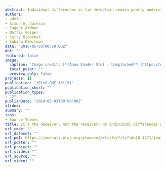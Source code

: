 ```yaml
---
abstract: Individual differences in lie detection remain poorly understood. Bond and DePaulo's meta-analysis examined judges (receivers) who were ascertaining lies from truths and senders (deceiver) who told these lies and truths. Bond and DePaulo found that the accuracy of detecting deception depended more on the characteristics of senders rather than the judges' ability to detect lies/truths. However, for many studies in this meta-analysis, judges could hear and understand senders. This made language comprehension a potential confound. This paper presents the results of two studies. Extending previous work, in Study 1, we removed language comprehension as a potential confound by having English-speakers (N = 126, mean age = 19.86) judge the veracity of German speakers (n = 12) in a lie detection task. The twelve lie-detection stimuli included emotional and non-emotional content, and were presented in three modalities-audio only, video only, and audio and video together. The intelligence (General, Auditory, Emotional) and personality (Dark Triads and Big 6) of participants was also assessed. In Study 2, a native German-speaking sample (N = 117, mean age = 29.10) were also tested on a similar lie detection task to provide a control condition. Despite significantly extending research design and the selection of constructs employed to capture individual differences, both studies replicated Bond and DePaulo's findings. The results of Study1 indicated that removing language comprehension did not amplify individual differences in judge's ability to ascertain lies from truths. Study 2 replicated these results confirming a lack of individual differences in judge's ability to detect lies. The results of both studies suggest that Sender (deceiver) characteristics exerted a stronger influence on the outcomes of lie detection than the judge's attributes.
authors:
- admin
- Simon A. Jackson
- Eugene Aidman
- Mattis Geiger
- Sally Olderbak
- Sabina Kleitman
date: "2018-05-03T00:00:00Z"
doi: ""
featured: false
image:
  caption: 'Image credit: [**Anna Vander Stel - Unsplashed**](https://unsplash.com/photos/zimQNLdnKp0)'
  focal_point: ""
  preview_only: false
projects: []
publication: '*PLoS ONE 13*(5)'
publication_short: ""
publication_types:
- "2"
publishDate: "2018-05-03T00:00:00Z"
slides: 
summary: ""
tags:
- Source Themes
title: It's the deceiver, not the receiver- No individual differences when detecting deception in a foreign and a native language
url_code: ""
url_dataset: ""
url_pdf: https://journals.plos.org/plosone/article/file?id=10.1371/journal.pone.0196384&type=printable
url_poster: ""
url_project: ""
url_slides: ""
url_source: ""
url_video: ""
---
```



